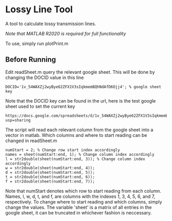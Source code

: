 # Lossy Line Tool

A tool to calculate lossy transmission lines.

*Note that MATLAB R2020 is required for full functionality*

To use, simply run plotPrint.m

## Before Running

Edit readSheet.m query the relevant google sheet. This will be done by changing the DOCID value in this line

```
DOCID='1v_54WAXZj2wyBye62ZFX1V3sIqkmemBQhNdAfD6Ojj4'; % google sheet key
```

Note that the DOCID key can be found in the url, here is the test google sheet used to set the current key

```
https://docs.google.com/spreadsheets/d/1v_54WAXZj2wyBye62ZFX1V3sIqkmemBQhNdAfD6Ojj4/edit?usp=sharing
```

The script will read each relevant column from the google sheet into a vector in matlab. Which columns and where to start reading can be changed in readSheet.m

```
numStart = 2; % Change row start index accordingly
names = sheet(numStart:end, 1); % Change column index accordingly
l = str2double(sheet(numStart:end, 3)); % Change column index accordingly
w = str2double(sheet(numStart:end, 4));
d = str2double(sheet(numStart:end, 5));
t = str2double(sheet(numStart:end, 6));
f = str2double(sheet(numStart:end, 7));
```

Note that numStart denotes which row to start reading from each column. Names, l, w, d, t, and f, are columns with the indexes 1, 3, 4, 5, 6, and 7, respectively. To change where to start reading and which columns, simply change the values. The variable 'sheet' is a matrix of all entries in the google sheet, it can be truncated in whichever fashion is neccessary.

